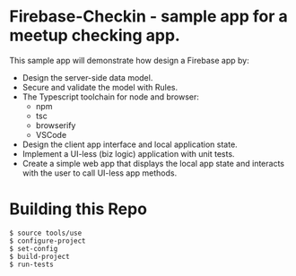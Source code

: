 # Firebase-Checkin - sample app for a meetup checking app.

This sample app will demonstrate how design a Firebase app
by:

- Design the server-side data model.
- Secure and validate the model with Rules.
- The Typescript toolchain for node and browser:
  - npm
  - tsc
  - browserify
  - VSCode
- Design the client app interface and local
  application state.
- Implement a UI-less (biz logic) application
  with unit tests.
- Create a simple web app that displays the
  local app state and interacts with the user
  to call UI-less app methods.

# Building this Repo

```
$ source tools/use
$ configure-project
$ set-config
$ build-project
$ run-tests
```
